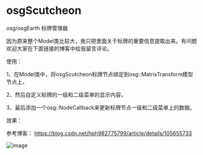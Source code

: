 # osgScutcheon
osg/osgEarth 标牌管理器

因为原来整个Model类比较大，我只把里面关于标牌的重要信息提取出来。有问题欢迎大家在下面链接的博客中给我留言评论。

使用：

1、在Model类中，将osgScutcheon标牌节点绑定到osg::MatrixTransform模型节点上，

2、然后自定义标牌的一级和二级菜单的显示内容，

3、最后添加一个osg::NodeCallback来更新标牌节点一级和二级菜单上的数据。

效果：

参考博客：
https://blog.csdn.net/hph982775799/article/details/105655733


![image](https://user-images.githubusercontent.com/6800925/114290485-acddb800-9ab2-11eb-8b3d-1d7ceb0da5bc.png)

